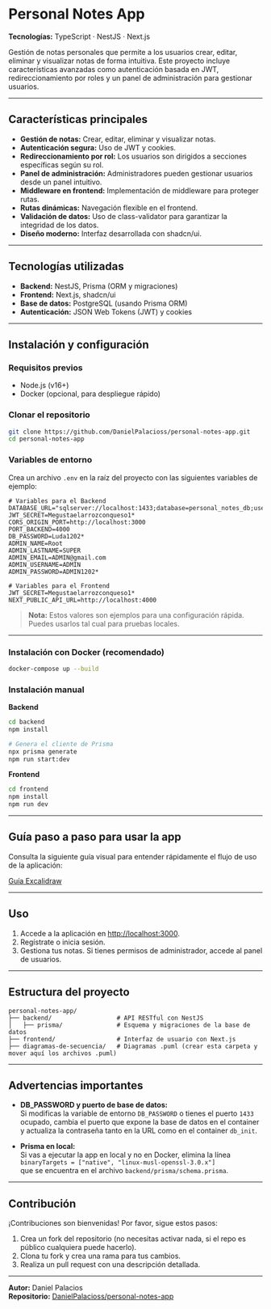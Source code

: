 # Personal Notes App

**Tecnologías:** TypeScript · NestJS · Next.js

Gestión de notas personales que permite a los usuarios crear, editar, eliminar y visualizar notas de forma intuitiva. Este proyecto incluye características avanzadas como autenticación basada en JWT, redireccionamiento por roles y un panel de administración para gestionar usuarios.

---

## Características principales

- **Gestión de notas:** Crear, editar, eliminar y visualizar notas.
- **Autenticación segura:** Uso de JWT y cookies.
- **Redireccionamiento por rol:** Los usuarios son dirigidos a secciones específicas según su rol.
- **Panel de administración:** Administradores pueden gestionar usuarios desde un panel intuitivo.
- **Middleware en frontend:** Implementación de middleware para proteger rutas.
- **Rutas dinámicas:** Navegación flexible en el frontend.
- **Validación de datos:** Uso de class-validator para garantizar la integridad de los datos.
- **Diseño moderno:** Interfaz desarrollada con shadcn/ui.

---

## Tecnologías utilizadas

- **Backend:** NestJS, Prisma (ORM y migraciones)
- **Frontend:** Next.js, shadcn/ui
- **Base de datos:** PostgreSQL (usando Prisma ORM)
- **Autenticación:** JSON Web Tokens (JWT) y cookies

---

## Instalación y configuración

### Requisitos previos

- Node.js (v16+)
- Docker (opcional, para despliegue rápido)

### Clonar el repositorio

```bash
git clone https://github.com/DanielPalacioss/personal-notes-app.git
cd personal-notes-app
```

### Variables de entorno

Crea un archivo `.env` en la raíz del proyecto con las siguientes variables de ejemplo:

```env
# Variables para el Backend
DATABASE_URL="sqlserver://localhost:1433;database=personal_notes_db;user=SA;password=Luda1202*;encrypt=false;trustServerCertificate=true;"
JWT_SECRET=Megustaelarrozconqueso1*
CORS_ORIGIN_PORT=http://localhost:3000
PORT_BACKEND=4000
DB_PASSWORD=Luda1202*
ADMIN_NAME=Root
ADMIN_LASTNAME=SUPER
ADMIN_EMAIL=ADMIN@gmail.com
ADMIN_USERNAME=ADMIN
ADMIN_PASSWORD=ADMIN1202*

# Variables para el Frontend
JWT_SECRET=Megustaelarrozconqueso1*
NEXT_PUBLIC_API_URL=http://localhost:4000
```
> **Nota:** Estos valores son ejemplos para una configuración rápida. Puedes usarlos tal cual para pruebas locales.

---

### Instalación con Docker (recomendado)

```bash
docker-compose up --build
```

### Instalación manual

**Backend**
```bash
cd backend
npm install

# Genera el cliente de Prisma
npx prisma generate
npm run start:dev
```

**Frontend**
```bash
cd frontend
npm install
npm run dev
```

---

## Guía paso a paso para usar la app

Consulta la siguiente guía visual para entender rápidamente el flujo de uso de la aplicación:

[Guía Excalidraw](https://excalidraw.com/#json=rEM5myzzfFSJXYs-mMg4S,Ur0oaU2cA8DrpivPoAmhxg)

---

## Uso

1. Accede a la aplicación en [http://localhost:3000](http://localhost:3000).
2. Regístrate o inicia sesión.
3. Gestiona tus notas. Si tienes permisos de administrador, accede al panel de usuarios.

---

## Estructura del proyecto

```
personal-notes-app/
├── backend/                  # API RESTful con NestJS
│   ├── prisma/               # Esquema y migraciones de la base de datos
├── frontend/                 # Interfaz de usuario con Next.js
├── diagramas-de-secuencia/   # Diagramas .puml (crear esta carpeta y mover aquí los archivos .puml)
```

---

## Advertencias importantes

- **DB_PASSWORD y puerto de base de datos:**  
  Si modificas la variable de entorno `DB_PASSWORD` o tienes el puerto `1433` ocupado, cambia el puerto que expone la base de datos en el container y actualiza la contraseña tanto en la URL como en el container `db_init`.

- **Prisma en local:**  
  Si vas a ejecutar la app en local y no en Docker, elimina la línea  
  `binaryTargets = ["native", "linux-musl-openssl-3.0.x"]`  
  que se encuentra en el archivo `backend/prisma/schema.prisma`.

---

## Contribución

¡Contribuciones son bienvenidas! Por favor, sigue estos pasos:

1. Crea un fork del repositorio (no necesitas activar nada, si el repo es público cualquiera puede hacerlo).
2. Clona tu fork y crea una rama para tus cambios.
3. Realiza un pull request con una descripción detallada.

---

**Autor:** Daniel Palacios  
**Repositorio:** [DanielPalacioss/personal-notes-app](https://github.com/DanielPalacioss/personal-notes-app)
